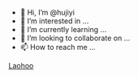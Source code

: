 - 👋 Hi, I’m @hujiyi
- 👀 I’m interested in ...
- 🌱 I’m currently learning ...
- 💞️ I’m looking to collaborate on ...
- 📫 How to reach me ...

[Laohoo](https://hujiyi.github.io/)

<!---
hujiyi/hujiyi is a ✨ special ✨ repository because its `README.md` (this file) appears on your GitHub profile.
You can click the Preview link to take a look at your changes.
--->
